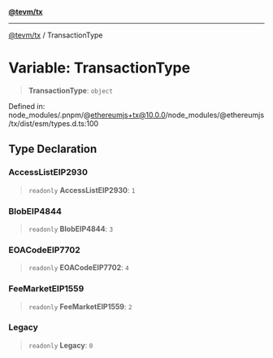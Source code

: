 [**@tevm/tx**](../README.md)

***

[@tevm/tx](../globals.md) / TransactionType

# Variable: TransactionType

> **TransactionType**: `object`

Defined in: node\_modules/.pnpm/@ethereumjs+tx@10.0.0/node\_modules/@ethereumjs/tx/dist/esm/types.d.ts:100

## Type Declaration

### AccessListEIP2930

> `readonly` **AccessListEIP2930**: `1`

### BlobEIP4844

> `readonly` **BlobEIP4844**: `3`

### EOACodeEIP7702

> `readonly` **EOACodeEIP7702**: `4`

### FeeMarketEIP1559

> `readonly` **FeeMarketEIP1559**: `2`

### Legacy

> `readonly` **Legacy**: `0`

